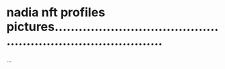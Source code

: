 # nadia nft profiles pictures................................................................................
...
